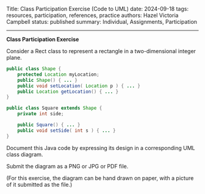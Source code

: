 Title: Class Participation Exercise (Code to UML)
date: 2024-09-18
tags: resources, participation, references, practice
authors: Hazel Victoria Campbell
status: published
summary: Individual, Assignments, Participation

----

**Class Participation Exercise**

Consider a Rect class to represent a rectangle in a two-dimensional integer plane.

```java
public class Shape {
    protected Location myLocation;
    public Shape() { ... }
    public void setLocation( Location p ) { ... }
    public Location getLocation() { ... }
}

public class Square extends Shape {
    private int side;

    public Square() { ... }
    public void setSide( int s ) { ... }
}
```

Document this Java code by expressing its design in a corresponding UML class diagram.

Submit the diagram as a PNG or JPG or PDF file.

(For this exercise, the diagram can be hand drawn on paper, with a picture of it submitted as the file.)
